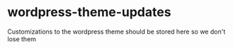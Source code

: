 # wordpress-theme-updates

Customizations to the wordpress theme should be stored here so we don't lose them
